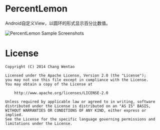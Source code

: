 PercentLemon
============

Android自定义View，以圆环的形式显示百分比数值。

![PercentLemon Sample Screenshots][1]




License
=======

    Copyright (C) 2014 Chang Wentao

    Licensed under the Apache License, Version 2.0 (the "License");
    you may not use this file except in compliance with the License.
    You may obtain a copy of the License at

        http://www.apache.org/licenses/LICENSE-2.0

    Unless required by applicable law or agreed to in writing, software
    distributed under the License is distributed on an "AS IS" BASIS,
    WITHOUT WARRANTIES OR CONDITIONS OF ANY KIND, either express or implied.
    See the License for the specific language governing permissions and
    limitations under the License.






 [1]: http://tao7.github.io/images/screens1.png
